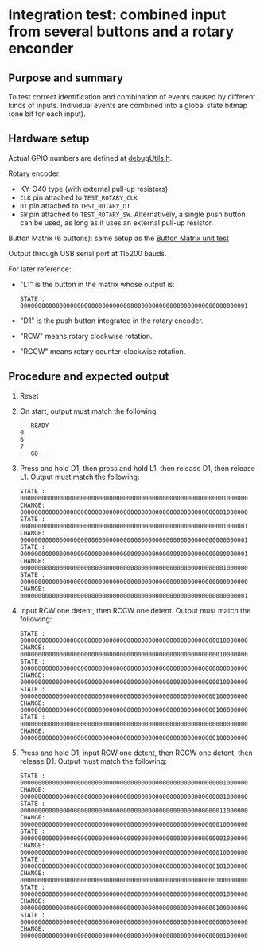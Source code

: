 # Integration test: combined input from several buttons and a rotary enconder

## Purpose and summary

To test correct identification and combination of events caused by different kinds of inputs.
Individual events are combined into a global state bitmap (one bit for each input).

## Hardware setup

Actual GPIO numbers are defined at [debugUtils.h](./debugUtils.h).

Rotary encoder:

- KY-O40 type (with external pull-up resistors)
- `CLK` pin attached to `TEST_ROTARY_CLK`
- `DT` pin attached to `TEST_ROTARY_DT`
- `SW` pin attached to `TEST_ROTARY_SW`. Alternatively, a single push button can be used, as long as it uses an external pull-up resistor.

Button Matrix (6 buttons): same setup as the [Button Matrix unit test](../../UnitTests/ButtonMatrixTest/README.md)

Output through USB serial port at 115200 bauds.

For later reference:

- "L1" is the button in the matrix whose output is:
  
  ```
  STATE : 0000000000000000000000000000000000000000000000000000000000000001
  ```
- "D1" is the push button integrated in the rotary encoder.
- "RCW" means rotary clockwise rotation.
- "RCCW" means rotary counter-clockwise rotation.

## Procedure and expected output

1. Reset
2. On start, output must match the following:
   
   ```
   -- READY --
   0
   6
   7
   -- GO --
   ```
3. Press and hold D1, then press and hold L1, then release D1, then release L1. Output must match the following:
   
   ```
   STATE : 0000000000000000000000000000000000000000000000000000000001000000
   CHANGE: 0000000000000000000000000000000000000000000000000000000001000000
   STATE : 0000000000000000000000000000000000000000000000000000000001000001
   CHANGE: 0000000000000000000000000000000000000000000000000000000000000001
   STATE : 0000000000000000000000000000000000000000000000000000000000000001
   CHANGE: 0000000000000000000000000000000000000000000000000000000001000000
   STATE : 0000000000000000000000000000000000000000000000000000000000000000
   CHANGE: 0000000000000000000000000000000000000000000000000000000000000001
   ```
4. Input RCW one detent, then RCCW one detent. Output must match the following:
   
   ```
   STATE : 0000000000000000000000000000000000000000000000000000000010000000
   CHANGE: 0000000000000000000000000000000000000000000000000000000010000000
   STATE : 0000000000000000000000000000000000000000000000000000000000000000
   CHANGE: 0000000000000000000000000000000000000000000000000000000010000000
   STATE : 0000000000000000000000000000000000000000000000000000000100000000
   CHANGE: 0000000000000000000000000000000000000000000000000000000100000000
   STATE : 0000000000000000000000000000000000000000000000000000000000000000
   CHANGE: 0000000000000000000000000000000000000000000000000000000100000000
   ```
5. Press and hold D1, input RCW one detent, then RCCW one detent, then release D1. Output must match the following:
   
   ```
   STATE : 0000000000000000000000000000000000000000000000000000000001000000
   CHANGE: 0000000000000000000000000000000000000000000000000000000001000000
   STATE : 0000000000000000000000000000000000000000000000000000000011000000
   CHANGE: 0000000000000000000000000000000000000000000000000000000010000000
   STATE : 0000000000000000000000000000000000000000000000000000000001000000
   CHANGE: 0000000000000000000000000000000000000000000000000000000010000000
   STATE : 0000000000000000000000000000000000000000000000000000000101000000
   CHANGE: 0000000000000000000000000000000000000000000000000000000100000000
   STATE : 0000000000000000000000000000000000000000000000000000000001000000
   CHANGE: 0000000000000000000000000000000000000000000000000000000100000000
   STATE : 0000000000000000000000000000000000000000000000000000000000000000
   CHANGE: 0000000000000000000000000000000000000000000000000000000001000000
   ```
